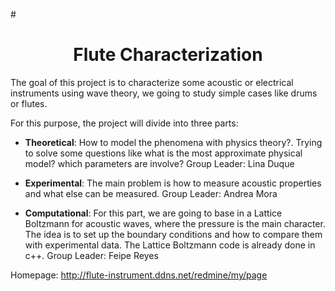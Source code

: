 #<center> <h1>Flute Characterization</h1> </center>


The goal of this project is to characterize some acoustic or electrical instruments using wave theory, we going to study simple cases like drums or flutes.


For this purpose, the project will divide into three parts:


* **Theoretical**: How to model the phenomena with physics theory?. Trying to solve some questions like what is the most approximate physical model? which parameters are involve?
Group Leader: Lina Duque


* **Experimental**: The main problem is how to measure acoustic properties and what else can be measured.
Group Leader: Andrea Mora


* **Computational**: For this part, we are going to base in a Lattice Boltzmann for acoustic waves, where the pressure is the main character. The idea is to set up the boundary conditions and how to compare them with experimental data.
The Lattice Boltzmann code is already done in c++.
Group Leader: Feipe Reyes


Homepage: http://flute-instrument.ddns.net/redmine/my/page
